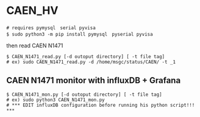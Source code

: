 # CAEN_HV

```
# requires pymysql　serial pyvisa
$ sudo python3 -m pip install pymysql　pyserial pyvisa
```
then read CAEN N1471
```
$ CAEN_N1471_read.py [-d outoput directory] [ -t file tag]
# ex) sudo CAEN_N1471_read.py -d /home/msgc/status/CAEN/ -t _1 
```

## CAEN N1471 monitor with influxDB + Grafana
```
$ CAEN_N1471_mon.py [-d outoput directory] [ -t file tag]
# ex) sudo python3 CAEN_N1471_mon.py
# *** EDIT influxDB configuration before running his python script!!! *** 
```


